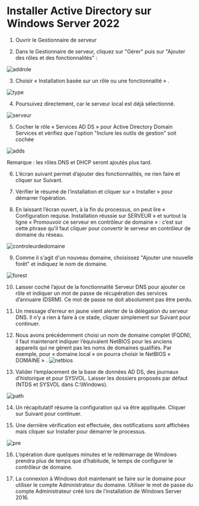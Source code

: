 # Installer Active Directory sur Windows Server 2022


1. Ouvrir le Gestionnaire de serveur 

2. Dans le Gestionnaire de serveur, cliquez sur "Gérer" puis sur "Ajouter des rôles et des fonctionnalités" :

![addrole](https://github.com/user-attachments/assets/4359d6e3-4faa-4896-86e4-1c3afdf8b4ef)

3. Choisir « Installation basée sur un rôle ou une fonctionnalité » .

 ![type](https://github.com/user-attachments/assets/b49a1aed-297f-46df-8b29-2116c6353008)

4. Poursuivez directement, car le serveur local est déjà sélectionné.

![serveur](https://github.com/user-attachments/assets/401b9e03-f352-48b9-aa80-f581ab82fef8)


5. Cocher le rôle « Services AD DS » pour Active Directory Domain Services et vérifiez que l'option "Inclure les outils de gestion" soit cochée 
   
![adds](https://github.com/user-attachments/assets/fa96315d-0cf9-4cb6-9910-2d9b79e2c5af)

Remarque : les rôles DNS et DHCP seront ajoutés plus tard.

6. L’écran suivant permet d’ajouter des fonctionnalités, ne rien faire et cliquer sur Suivant.

7. Vérifier le résumé de l’installation et cliquer sur « Installer » pour démarrer l’opération.


8. En laissant l’écran ouvert, à la fin du processus, on peut lire « Configuration requise. Installation réussie sur SERVEUR » et surtout la ligne « Promouvoir ce serveur en contrôleur de domaine » : c’est sur cette phrase qu’il faut cliquer pour convertir le serveur en contrôleur de domaine du réseau.

![controleurdedomaine](https://github.com/user-attachments/assets/fba16670-79b4-4d4a-9bae-1b508740cb60)


9. Comme il s'agit d'un nouveau domaine, choisissez "Ajouter une nouvelle forêt" et indiquez le nom de domaine.

![forest](https://github.com/user-attachments/assets/465a13ed-bf0d-4b11-be6d-155fc86bb875)


10. Laisser coché l’ajout de la fonctionnalité Serveur DNS pour ajouter ce rôle et indiquer un mot de passe de récupération des services d’annuaire (DSRM). Ce mot de passe ne doit absolument pas être perdu.


11. Un message d’erreur en jaune vient alerter de la délégation du serveur DNS. Il n’y a rien à faire à ce stade, cliquer simplement sur Suivant pour continuer.


12. Nous avons précédemment choisi un nom de domaine complet (FQDN), il faut maintenant indiquer l’équivalent NetBIOS pour les anciens appareils qui ne gèrent pas les noms de domaines qualifiés. Par exemple, pour « domaine.local » on pourra choisir le NetBIOS « DOMAINE » .
![netbios](https://github.com/user-attachments/assets/f359ddb4-cc5a-4c5d-9738-af0db832ab92)


13. Valider l’emplacement de la base de données AD DS, des journaux d’historique et pour SYSVOL. Laisser les dossiers proposés par défaut (NTDS et SYSVOL dans C:\Windows).

![path](https://github.com/user-attachments/assets/4a721da3-17ca-47b1-91bb-bac205c8ccd3)


14. Un récapitulatif résume la configuration qui va être appliquée. Cliquer sur Suivant pour continuer.

15. Une dernière vérification est effectuée, des notifications sont affichées mais cliquer sur Installer pour démarrer le processus.

![pre](https://github.com/user-attachments/assets/ccae16e9-7aca-460e-8b58-b84959fce579)



16. L’opération dure quelques minutes et le redémarrage de Windows prendra plus de temps que d’habitude, le temps de configurer le contrôleur de domaine.

17. La connexion à Windows doit maintenant se faire sur le domaine pour utiliser le compte Administrateur du domaine. Utiliser le mot de passe du compte Administrateur créé lors de l’installation de Windows Server 2016.
